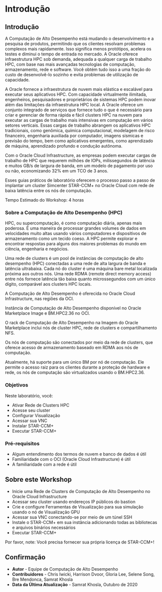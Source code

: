 # Introdução

## Introdução

A Computação de Alto Desempenho está mudando o desenvolvimento e a pesquisa de produtos, permitindo que os clientes resolvam problemas complexos mais rapidamente. Isso significa menos protótipos, acelera os testes e diminui o tempo de entrada no mercado. A Oracle oferece infraestrutura HPC sob demanda, adequada a qualquer carga de trabalho HPC, com base nas mais avançadas tecnologias de computação, armazenamento, rede e software. Você obtém tudo isso a uma fração do custo de desenvolvê-lo sozinho e evita problemas de utilização de capacidade.

A Oracle fornece a infraestrutura de nuvem mais elástica e escalável para executar seus aplicativos HPC. Com capacidade virtualmente ilimitada, engenheiros, pesquisadores e proprietários de sistemas HPC podem inovar além das limitações da infraestrutura HPC local. A Oracle oferece um conjunto integrado de serviços que fornece tudo o que é necessário para criar e gerenciar de forma rápida e fácil clusters HPC na nuvem para executar as cargas de trabalho mais intensivas em computação em vários setores verticais. Essas cargas de trabalho abrangem os aplicativos HPC tradicionais, como genômica, química computacional, modelagem de risco financeiro, engenharia auxiliada por computador, imagens sísmicas e previsão do tempo, bem como aplicativos emergentes, como aprendizado de máquina, aprendizado profundo e condução autônoma.

Com o Oracle Cloud Infrastructure, as empresas podem executar cargas de trabalho de HPC que requerem milhões de IOPs, milissegundos de latência e muitos GB/s de largura de banda, em um modelo de pagamento por uso ou não, economizando 32% em um TCO de 3 anos.

Esses guias práticos de laboratório oferecem o processo passo a passo de implantar um cluster Simcenter STAR-CCM+ no Oracle Cloud com rede de baixa latência entre os nós de computação.

Tempo Estimado do Workshop: 4 horas

### Sobre a Computação de Alto Desempenho (HPC)

HPC, ou supercomputação, é como computação diária, apenas mais poderosa. É uma maneira de processar grandes volumes de dados em velocidades muito altas usando vários computadores e dispositivos de armazenamento como um tecido coeso. A HPC permite explorar e encontrar respostas para alguns dos maiores problemas do mundo em ciência, engenharia e negócios.

Uma rede de clusters é um pool de instâncias de computação de alto desempenho (HPC) conectadas a uma rede de alta largura de banda e latência ultrabaixa. Cada nó do cluster é uma máquina bare metal localizada próxima aos outros nós. Uma rede RDMA (remote direct memory access) entre nós fornece latência tão baixa quanto microssegundos com um único dígito, comparável aos clusters HPC locais.

A Computação de Alto Desempenho é oferecida no Oracle Cloud Infrastructure, nas regiões da OCI.

Instância de Computação de Alto Desempenho disponível no Oracle Marketplace Image e BM.HPC2.36 no OCI.

O rack de Computação de Alto Desempenho na Imagem do Oracle Marketplace inclui nós de cluster HPC, rede de clusters e compartilhamento NFS.

Os nós de computação são conectados por meio da rede de clusters, que oferece acesso de armazenamento baseado em RDMA aos nós de computação.

Atualmente, há suporte para um único BM por nó de computação. Ele permite o acesso raiz para os clientes durante a proteção de hardware e rede, os nós de computação são virtualizados usando o BM.HPC2.36.

### Objetivos

Neste laboratório, você:

*   Ativar Rede de Clusters HPC
*   Acesse seu cluster
*   Configurar Visualização
*   Acessar sua VNC
*   Instalar STAR-CCM+
*   Executar STAR-CCM+

### Pré-requisitos

*   Algum entendimento dos termos de nuvem e banco de dados é útil
*   Familiaridade com o OCI (Oracle Cloud Infrastructure) é útil
*   A familiaridade com a rede é útil

## Sobre este Workshop

*   Inicie uma Rede de Clusters de Computação de Alto Desempenho no Oracle Cloud Infrastructure
*   Acessar seu cluster usando endereços IP públicos do bastion
*   Crie e configure Ferramentas de Visualização para sua simulação usando o nó de Visualização GPU
*   Acessar sua VNC conectando-se por meio de um túnel SSH
*   Instale o STAR-CCM+ em sua instância adicionando todas as bibliotecas e arquivos binários necessários
*   Executar STAR-CCM+

Por favor, note: Você precisa fornecer sua própria licença de STAR-CCM+!

## Confirmação

*   **Autor** - Equipe de Computação de Alto Desempenho
*   **Contribuidores** - Chris Iwicki, Harrison Dvoor, Gloria Lee, Selene Song, Bre Mendonca, Samrat Khosla
*   **Data da Última Atualização** - Samrat Khosla, Outubro de 2020
